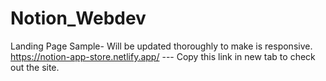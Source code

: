 # Notion_Webdev
Landing Page Sample- Will be updated thoroughly to make is responsive.
https://notion-app-store.netlify.app/ --- Copy this link in new tab to check out the site.
